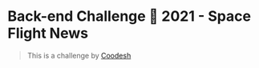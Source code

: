 # Back-end Challenge 🏅 2021 - Space Flight News


>  This is a challenge by [Coodesh](https://coodesh.com/)